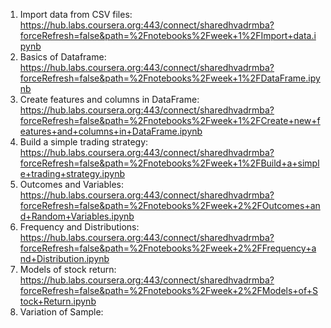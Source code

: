 1) Import data from CSV files: https://hub.labs.coursera.org:443/connect/sharedhvadrmba?forceRefresh=false&path=%2Fnotebooks%2Fweek+1%2FImport+data.ipynb
2) Basics of Dataframe: https://hub.labs.coursera.org:443/connect/sharedhvadrmba?forceRefresh=false&path=%2Fnotebooks%2Fweek+1%2FDataFrame.ipynb
3) Create features and columns in DataFrame:  https://hub.labs.coursera.org:443/connect/sharedhvadrmba?forceRefresh=false&path=%2Fnotebooks%2Fweek+1%2FCreate+new+features+and+columns+in+DataFrame.ipynb 
4) Build a simple trading strategy: https://hub.labs.coursera.org:443/connect/sharedhvadrmba?forceRefresh=false&path=%2Fnotebooks%2Fweek+1%2FBuild+a+simple+trading+strategy.ipynb
5) Outcomes and Variables: https://hub.labs.coursera.org:443/connect/sharedhvadrmba?forceRefresh=false&path=%2Fnotebooks%2Fweek+2%2FOutcomes+and+Random+Variables.ipynb
6) Frequency and Distributions: https://hub.labs.coursera.org:443/connect/sharedhvadrmba?forceRefresh=false&path=%2Fnotebooks%2Fweek+2%2FFrequency+and+Distribution.ipynb
7) Models of stock return: https://hub.labs.coursera.org:443/connect/sharedhvadrmba?forceRefresh=false&path=%2Fnotebooks%2Fweek+2%2FModels+of+Stock+Return.ipynb
8) Variation of Sample:
